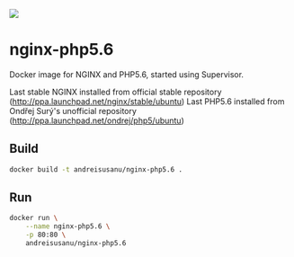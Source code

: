 [![](https://badge.imagelayers.io/andreisusanu/nginx-php5.6:latest.svg)](https://imagelayers.io/?images=andreisusanu/nginx-php5.6:latest)


nginx-php5.6
============

Docker image for NGINX and PHP5.6, started using Supervisor.

Last stable NGINX installed from official stable repository (http://ppa.launchpad.net/nginx/stable/ubuntu)
Last PHP5.6 installed from Ondřej Surý's unofficial repository (http://ppa.launchpad.net/ondrej/php5/ubuntu)


Build
-----

```bash
docker build -t andreisusanu/nginx-php5.6 .
```


Run
-----
```bash
docker run \
    --name nginx-php5.6 \
    -p 80:80 \
    andreisusanu/nginx-php5.6
```